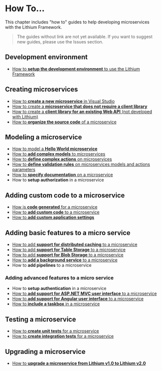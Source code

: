 # How To...

This chapter includes "how to" guides to help developing microservices with the Lithium Framework.

> The guides without link are not yet available. If you want to suggest new guides, please use the Issues section.

## Development environment

- [How to **setup the development environment** to use the Lithium Framework](./howto-setup-devopment-environment.md)

## Creating microservices

- [How to **create a new microservice** in Visual Studio](./howto-create-new-microservice.md)
- [How to create a **microservice that does not require a client library**](./howto-create-microservice-without-clientlib.md)
- [How to create a **client library for an existing Web API** (not developed with Lithium)](./howto-create-clientlib-only.md)
- [How to **organize the source code** of a microservice](./howto-organize-source-code.md)

## Modeling a microservice

- [How to model a **Hello World microservice**](./howto-model-hello-world.md)
- [How to **add complex models** to microservices](./howto-add-complex-models.md)
- [How to **define complex actions** on microservices](./howto-add-complex-actions.md)
- [How to **define validation rules** on microservices models and actions parameters](./howto-define-validation-rules.md)
- [How to **specify documentation** on a microservice](./howto-specify-documentation.md)
- How to **setup authorization** in a microservice

## Adding custom code to a microservice

- [How is **code generated** for a microservice](./howto-generated-code.md)
- [How to **add custom code** to a microservice](./howto-add-custom-code.md)
- [How to **add custom application settings**](./howto-add-custom-appsettings.md)

## Adding basic features to a micro service

- [How to add **support for distributed caching** to a microservice](./howto-add-distributed-cache.md)
- [How to add **support for Table Storage** to a microservice](./howto-add-table-storage.md)
- [How to add **support for Blob Storage** to a microservice](./howto-add-blob-storage.md)
- [How to **add a background service** to a microservice](./howto-add-background-service.md)
- How to **add pipelines** to a microservice

### Adding advanced features to a micro service

- How to **setup authentication** in a microservice
- [How to **add support for ASP.NET MVC user interface** to a microservice](./howto-add-user-interface-mvc.md)
- [How to **add support for Angular user interface** to a microservice](./howto-add-user-interface-ngx.md)
- [How to **include a taskbox** in a microservice](./howto-include-taskbox.md)

## Testing a microservice

- [How to **create unit tests** for a microservice](./howto-create-unit-tests.md)
- [How to **create integration tests** for a microservice](./howto-create-integration-tests.md)

## Upgrading a microservice

- [How to **upgrade a microservice from Lithium v1.0 to Lithium v2.0**](./howto-migration-to-lithium-2.0/README.md)